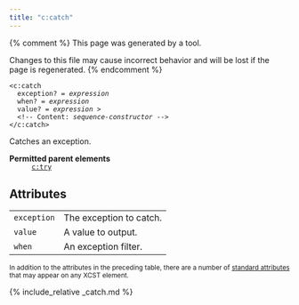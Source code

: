 ```yaml
---
title: "c:catch"
---
```


{% comment %}
This page was generated by a tool.

Changes to this file may cause incorrect behavior and will be lost if
the page is regenerated.
{% endcomment %}

<div class="ref-element-syntax language-xml highlighter-rouge"><pre class="highlight"><code><span class="nt">&lt;c:catch</span>
  <span>exception</span>? = <i title="Expression.">expression</i>
  <span>when</span>? = <i title="Expression.">expression</i>
  <span>value</span>? = <i title="Expression.">expression</i> &gt;
  &lt;!-- Content: <span><i>sequence-constructor</i></span> --&gt;
<span class="nt">&lt;/c:catch&gt;</span></code></pre></div>
<p>Catches an exception.</p>
<dl>
   <dt><b>Permitted parent elements</b></dt>
   <dd><a href="try.html"><code>c:try</code></a></dd>
</dl>
<h2>Attributes</h2>
<div class="table-responsive">
   <table class="ref-attribs">
      <tr>
         <td><code>exception</code></td>
         <td>The exception to catch.</td>
      </tr>
      <tr>
         <td><code>value</code></td>
         <td>A value to output.</td>
      </tr>
      <tr>
         <td><code>when</code></td>
         <td>An exception filter.</td>
      </tr>
   </table>
</div>
<p><small>
      In addition to the attributes in the preceding table, there are a number of <a href="../docs/standard-attributes.html">standard attributes</a> that may appear on any XCST element.
      </small></p>

{% include_relative _catch.md %}
